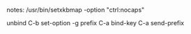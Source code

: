 notes:
/usr/bin/setxkbmap -option "ctrl:nocaps"

unbind C-b
set-option -g prefix C-a
bind-key C-a send-prefix

